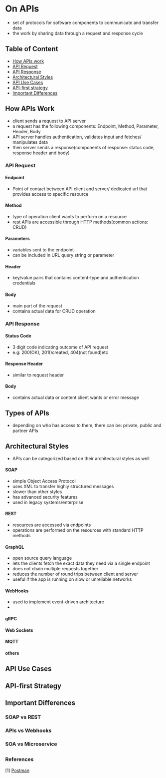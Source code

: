 # On APIs
- set of protocols for software components to communicate and transfer data
- the work by sharing data through a request and response cycle

## Table of Content
- [How APIs work](#how-apis-work)
- [API Request](#api-request)
- [API Response](#api-response)
- [Architectural Styles](#architectural-styles)
- [API Use Cases](#api-use-cases)
- [API-first strategy](#api-first-strategy)
- [Important Differences](#important-differences)

## How APIs Work
- client  sends a request to API server
- a request has the following components: Endpoint, Method, Parameter, Header, Body
- API server handles authentication, validates input and fetches/ manipulates data
- then server sends a response(components of response: status code, response header and body)

### API Request

#### Endpoint
- Point of contact between API client and server/ dedicated url that provides access to specific resource

#### Method
- type of operation client wants to perform on a resource
- rest APIs are accessible through HTTP methods(common actions: CRUD)

#### Parameters
- variables sent to the endpoint 
- can be included in URL query string or parameter

#### Header
- key/value pairs that contains content-type and authentication credentials

#### Body
- main part of the request
- contains actual data for CRUD operation

### API Response

#### Status Code
- 3 digit code indicating outcome of API request
- e.g: 200(OK), 201()created, 404(not found)etc

#### Response Header
- similar to request header

#### Body
- contains actual data or content client wants or error message

## Types of APIs
- depending on who has access to them, there can be: private, public and partner APIs

## Architectural Styles
- APIs can be categorized based on their architectural styles as well

#### SOAP
- simple Object Access Protocol
- uses XML to transfer highly structured messages
- slower than other styles
- has advanced security features
- used in legacy systems/enterprise
  
#### REST
- resources are accessed via endpoints
- operations are performed on the resources with standard HTTP methods

#### GraphQL
- open source query language
- lets the clients fetch the exact data they need via a single endpoint
- does not chain multiple requests together
- reduces the number of round trips between client and server
- useful if the app is running on slow or unreliable networks

#### WebHooks
- used to implement event-driven architecture
- 

#### gRPC

#### Web Sockets

#### MQTT

#### others

## API Use Cases

## API-first Strategy

## Important Differences

### SOAP vs REST

### APIs vs Webhooks

### SOA vs Microservice

##

### References
[1] [Postman](https://www.postman.com/what-is-an-api/)
